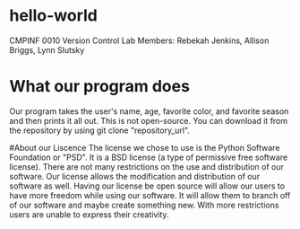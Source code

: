 # hello-world
CMPINF 0010 Version Control Lab
Members: Rebekah Jenkins, Allison Briggs, Lynn Slutsky

# What our program does
Our program takes the user's name, age, favorite color, and favorite season and then prints it all out. This is not open-source. You can download it from the repository by using git clone "repository_url".

#About our Liscence 
The license we chose to use is the Python Software Foundation or "PSD". It is a BSD license (a type of permissive free software license). There are not many restrictions on the use and distribution of our software. Our license allows the modification and distribution of our software as well. Having our license be open source will allow our users to have more freedom while using our software. It will allow them to branch off of our software and maybe create something new. With more restrictions users are unable to express their creativity.
